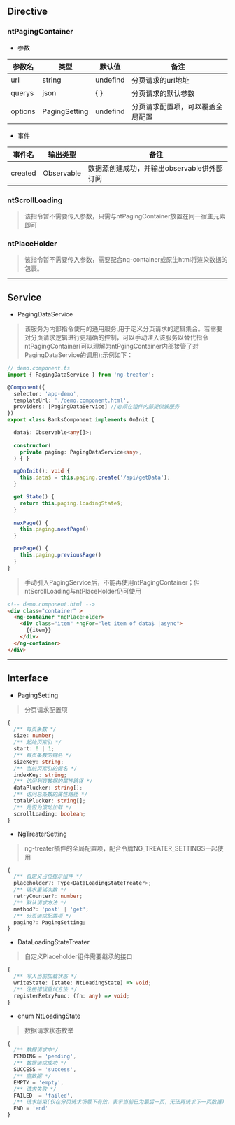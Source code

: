 
## Directive
### ntPagingContainer

- 参数

|参数名|类型|默认值|备注|
|------|----|-----|----|
|url  |string|undefind|分页请求的url地址|
|querys|json|{  }|分页请求的默认参数|
|options|PagingSetting|undefind|分页请求配置项，可以覆盖全局配置

- 事件

|事件名|输出类型|备注|
|---------|----|-----|
|created  |Observable<any>|数据源创建成功，并输出observable供外部订阅|

### ntScrollLoading
> 该指令暂不需要传入参数，只需与ntPagingContainer放置在同一宿主元素即可

### ntPlaceHolder
> 该指令暂不需要传入参数，需要配合ng-container或原生html将渲染数据的包裹。


------

## Service
- PagingDataService
> 该服务为内部指令使用的通用服务,用于定义分页请求的逻辑集合。若需要对分页请求逻辑进行更精确的控制，可以手动注入该服务以替代指令ntPagingContainer(可以理解为ntPgingContainer内部接管了对PagingDataService的调用);示例如下：
```ts
// demo.component.ts
import { PagingDataService } from 'ng-treater';

@Component({
  selector: 'app-demo',
  templateUrl: './demo.component.html',
  providers: [PagingDataService] //必须在组件内部提供该服务
})
export class BanksComponent implements OnInit {

  data$: Observable<any[]>;
  
  constructor(
    private paging: PagingDataService<any>,
  ) { }

  ngOnInit(): void {
    this.data$ = this.paging.create('/api/getData');
  }

  get State() {
    return this.paging.loadingState$;
  }
  
  nexPage() {
    this.paging.nextPage()
  }

  prePage() {
    this.paging.previousPage()
  }
}
```
> 手动引入PagingService后，不能再使用ntPagingContainer；但ntScrollLoading与ntPlaceHolder仍可使用
```html
<!-- demo.component.html -->
<div class="container" >
  <ng-container *ngPlaceHolder>
    <div class="item" *ngFor="let item of data$ |async">
      {{item}}
    </div>
  </ng-container>  
</div>
```
----

## Interface

- PagingSetting
> 分页请求配置项
``` ts
{  
  /** 每页条数 */
  size: number;
  /** 起始页索引 */
  start: 0 | 1;
  /** 每页条数的键名 */
  sizeKey: string;
  /** 当前页索引的键名 */
  indexKey: string;  
  /** 访问列表数据的属性路径 */
  dataPlucker: string[];
  /** 访问总条数的属性路径 */
  totalPlucker: string[];
  /** 是否为滚动加载 */
  scrollLoading: boolean;
}

```

- NgTreaterSetting 
> ng-treater插件的全局配置项，配合令牌NG_TREATER_SETTINGS一起使用
```ts
{  
  /** 自定义占位提示组件 */
  placeholder?: Type<DataLoadingStateTreater>;
  /** 请求重试次数 */
  retryCounter?: number;
  /** 默认请求方法 */
  method?: 'post' | 'get';
  /** 分页请求配置项 */
  paging?: PagingSetting;
}
```

- DataLoadingStateTreater 
> 自定义Placeholder组件需要继承的接口
```ts
{
  /** 写入当前加载状态 */
  writeState: (state: NtLoadingState) => void;
  /** 注册错误重试方法 */
  registerRetryFunc: (fn: any) => void;
}
```

- enum NtLoadingState 
> 数据请求状态枚举
```ts
{
  /** 数据请求中*/
  PENDING = 'pending',
  /** 数据请求成功 */
  SUCCESS = 'success',
  /** 空数据 */
  EMPTY = 'empty',
  /** 请求失败 */
  FAILED  = 'failed',
  /** 请求结束(仅在分页请求场景下有效，表示当前已为最后一页，无法再请求下一页数据) */
  END = 'end'
}
```